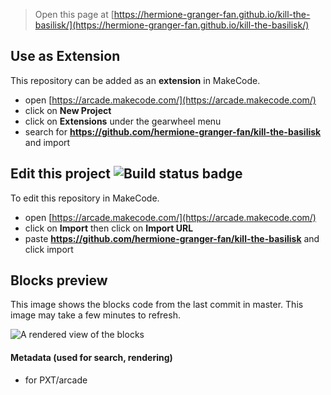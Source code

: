  


> Open this page at [https://hermione-granger-fan.github.io/kill-the-basilisk/](https://hermione-granger-fan.github.io/kill-the-basilisk/)

## Use as Extension

This repository can be added as an **extension** in MakeCode.

* open [https://arcade.makecode.com/](https://arcade.makecode.com/)
* click on **New Project**
* click on **Extensions** under the gearwheel menu
* search for **https://github.com/hermione-granger-fan/kill-the-basilisk** and import

## Edit this project ![Build status badge](https://github.com/hermione-granger-fan/kill-the-basilisk/workflows/MakeCode/badge.svg)

To edit this repository in MakeCode.

* open [https://arcade.makecode.com/](https://arcade.makecode.com/)
* click on **Import** then click on **Import URL**
* paste **https://github.com/hermione-granger-fan/kill-the-basilisk** and click import

## Blocks preview

This image shows the blocks code from the last commit in master.
This image may take a few minutes to refresh.

![A rendered view of the blocks](https://github.com/hermione-granger-fan/kill-the-basilisk/raw/master/.github/makecode/blocks.png)

#### Metadata (used for search, rendering)

* for PXT/arcade
<script src="https://makecode.com/gh-pages-embed.js"></script><script>makeCodeRender("{{ site.makecode.home_url }}", "{{ site.github.owner_name }}/{{ site.github.repository_name }}");</script>
